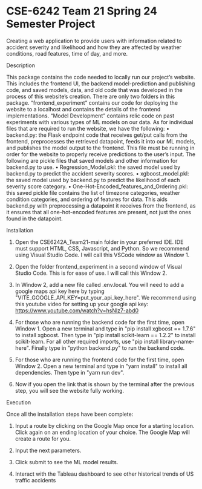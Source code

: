 # CSE-6242 Team 21 Spring 24 Semester Project

Creating a web application to provide users with information related to accident severity and likelihood and how they are affected by weather conditions, road features, time of day, and more.

Description

This package contains the code needed to locally run our project’s website. This includes the frontend UI, the backend model-prediction and publishing code, and saved models, data, and old code that was developed in the process of this website’s creation.
There are only two folders in this package. “frontend_experiment” contains our code for deploying the website to a localhost and contains the details of the frontend implementations. “Model Development” contains relic code on past experiments with various types of ML models on our data.
As for individual files that are required to run the website, we have the following:
• backend.py: the Flask endpoint code that receives get/put calls from the frontend, preprocesses the retrieved datapoint, feeds it into our ML models, and publishes the model output to the frontend. This file must be running in order for the website to properly receive predictions to the user’s input.
The following are pickle files that saved models and other information for backend.py to use.
• Regression_Model.pkl: the saved model used by backend.py to predict the accident severity scores.
• xgboost_model.pkl: the saved model used by backend.py to predict the likelihood of each severity score category.
• One-Hot-Encoded_features_and_Ordering.pkl: this saved pickle file contains the list of timezone categories, weather condition categories, and ordering of features for data. This aids backend.py with preprocessing a datapoint it receives from the frontend, as it ensures that all one-hot-encoded features are present, not just the ones found in the datapoint.


Installation

1. Open the CSE6242A_Team21-main folder in your preferred IDE. IDE must support HTML, CSS, Javascript, and Python. So we recommend using Visual Studio Code. I will call this VSCode window as Window 1.

2. Open the folder frontend_experiment in a second window of Visual Studio Code. This is for ease of use. I will call this Window 2.

3. In Window 2, add a new file called .env.local. You will need to add a google maps api key here by typing "VITE_GOOGLE_API_KEY=put_your_api_key_here". We recommend using this youtube video for setting up your google api key: https://www.youtube.com/watch?v=hsNlz7-abd0

4. For those who are running the backend code for the first time, open Window 1. Open a new terminal and type in "pip install xgboost == 1.7.6" to install xgboost. Then type in "pip install scikit-learn == 1.2.2" to install scikit-learn. For all other required imports, use "pip install library-name-here". Finally type in "python backend.py" to run the backend code.


5. For those who are running the frontend code for the first time, open Window 2. Open a new terminal and type in "yarn install" to install all dependencies. Then type in "yarn run dev".

6. Now if you open the link that is shown by the terminal after the previous step, you will see the website fully working.


Execution

Once all the installation steps have been complete:

1. Input a route by clicking on the Google Map once for a starting location. Click again on an ending location of your choice. The Google Map will create a route for you. 

2. Input the next parameters.

3. Click submit to see the ML model results.

4. Interact with the Tableau dashboard to see other historical trends of US traffic accidents




